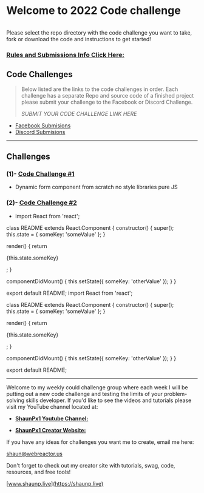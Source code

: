 # Welcome to 2022 Code challenge

![]()

Please select the repo directory with the code challenge you want to take, fork or download the code and instructions to get started!

### [Rules and Submissions Info Click Here:](https://github.com/shaungt1/ShaunPX1-Weekly-Code-Challenge)

## Code Challenges

> Below listed are the links to the code challenges in order. Each challenge has a separate Repo and source code of a finished project please submit your challenge to the Facebook or Discord Challenge.
>
> _SUBMIT YOUR CODE CHALLENGE LINK HERE_

- [Facebook Submisions](https://www.facebook.com/shaunPX1/)
- [Discord Submisions](https://discord.gg/Mu52QeAE)

---

## Challenges

### (1)-  **[Code Challenge #1](https://github.com/shaungt1/Code-Challenge-1)**
- Dynamic form component from scratch no style libraries pure JS

### (2)- **[Code Challenge #2](https://github.com/)**
- import React from 'react';

class README extends React.Component {
  constructor() {
    super();
    this.state = {
      someKey: 'someValue'
    };
  }

  render() {
    return <p>{this.state.someKey}</p>;
  }

  componentDidMount() {
    this.setState({
      someKey: 'otherValue'
    });
  }
}

export default README;
import React from 'react';

class README extends React.Component {
  constructor() {
    super();
    this.state = {
      someKey: 'someValue'
    };
  }

  render() {
    return <p>{this.state.someKey}</p>;
  }

  componentDidMount() {
    this.setState({
      someKey: 'otherValue'
    });
  }
}

export default README;


---

Welcome to my weekly could challenge group where each week I will be putting out a new code challenge and testing the limits of your problem-solving skills developer. If you&#39;d like to see the videos and tutorials please visit my YouTube channel located at:

- [**ShaunPx1 Youtube Channel:**](https://www.youtube.com/channel/UC78cpbnaq-eeKGGHIEtUgdw)

- [**ShaunPx1 Creator Website:**](https://shaunp.live/)

If you have any ideas for challenges you want me to create, email me here:

<shaun@webreactor.us>

Don't forget to check out my creator site with tutorials, swag, code, resources, and free tools!

[www.shaunp.live](https://shaunp.live)